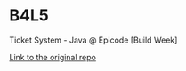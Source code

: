 # B4L5
 Ticket System - Java @ Epicode [Build Week]

[Link to the original repo](https://github.com/DanieleTesti/BE_BuildWeek_1)
